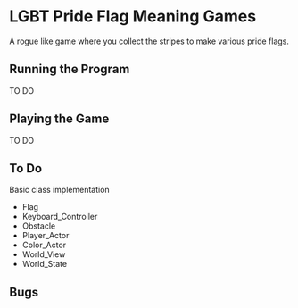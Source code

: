 # LGBT Pride Flag Meaning Games
A rogue like game where you collect the stripes to make various pride flags.

## Running the Program
TO DO

## Playing the Game
TO DO

## To Do
Basic class implementation
* Flag
* Keyboard_Controller
* Obstacle
* Player_Actor
* Color_Actor
* World_View
* World_State

## Bugs
